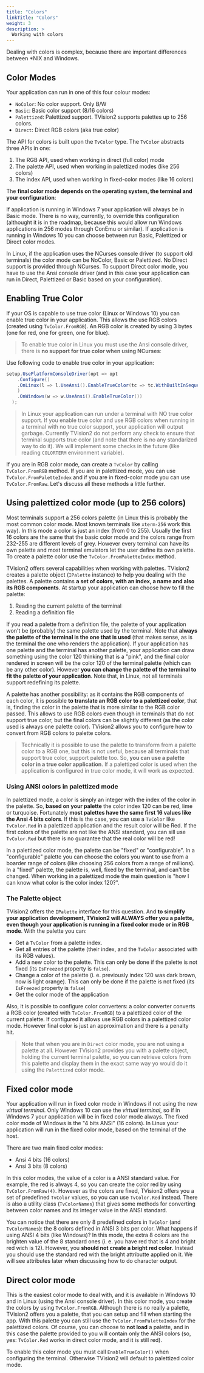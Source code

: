 ```yaml
---
title: "Colors"
linkTitle: "Colors"
weight: 3
description: >
  Working with colors
---
```


Dealing with colors is complex, because there are important differences between *NIX and Windows. 

## Color Modes

Your application can run in one of this four colour modes:

* `NoColor`: No color support. Only B/W
* `Basic`: Basic color support (8/16 colors)
* `Palettized`: Palettized support. TVision2 supports palettes up to 256 colors.
* `Direct`: Direct RGB colors (aka true color)

The API for colors is built upon the `TvColor` type. The `TvColor` abstracts three APIs in one:

1. The RGB API, used when working in direct (full color) mode
2. The palette API, used when working in palettized modes (like 256 colors)
3. The index API, used when working in fixed-color modes (like 16 colors)

The **final color mode depends on the operating system, the terminal and your configuration**:

If application is running in Windows 7 your application will always be in Basic mode. There is no way, currently, to override this configuration (althought it is in the roadmap, because this would allow run Windows applications in 256 modes through ConEmu or similar). If application is running in Windows 10 you can choose between run Basic, Palettized or Direct color modes.

In Linux, if the application uses the NCurses console driver (to support old terminals) the color mode can be NoColor, Basic or Palettized. No Direct support is provided through NCurses. To support Direct color mode, you have to use the Ansi console driver (and in this case your application can run in Direct, Palettized or Basic based on your configuration).

## Enabling True Color

If your OS is capable to use true color (Linux or Windows 10) you can enable true color in your application. This allows the use RGB colors (created using `TvColor.FromRGB`). An RGB color is created by using 3 bytes (one for red, one for green, one for blue).

> To enable true color in Linux you must use the Ansi console driver, there is **no support for true color when using NCurses**:

Use following code to enable true color in your application:

```csharp
setup.UsePlatformConsoleDriver(opt => opt
    .Configure()
    .OnLinux(l => l.UseAnsi().EnableTrueColor(tc => tc.WithBuiltInSequences())
    )
    .OnWindows(w => w.UseAnsi().EnableTrueColor())
  ); 
```

> In Linux your application can run under a terminal with NO true color support. If you enable true color and use RGB colors when running in a terminal with no true color support, your application will output garbage. Currently TVision2 do not perform any check to ensure that terminal supports true color (and note that there is no any standarized way to do it). We will implement some checks in the future (like reading `COLORTERM` environment variable).

If you are in RGB color mode, can create a `TvColor` by calling `TvColor.FromRGB` method. If you are in palettized mode, you can use `TvColor.FromPaletteIndex` and if you are in fixed-color mode you can use `TvColor.FromRaw`. Let's discuss all these methods a little further.

## Using palettized color mode (up to 256 colors)

Most terminals support a 256 colors palette (in Linux this is probably the most common color mode. Most known terminals like `xterm-256` work this way). In this mode a color is just an index (from 0 to 255). Usually the first 16 colors are the same that the basic color mode and the colors range from 232-255 are different levels of grey. However every terminal can have its own palette and most terminal emulators let the user define its own palette. To create a palette color use the `TvColor.FromPaletteIndex` method.

TVision2 offers several capabilities when working with palettes. TVision2 creates a palette object (`IPalette` instance) to help you dealing with the palettes. A palette contains **a set of colors, with an index, a name and also its RGB components**. At startup your application can choose how to fill the palette:

1. Reading the current palette of the terminal
2. Reading a definition file

If you read a palette from a definition file, the palette of your application won't be (probably) the same palette used by the terminal. Note that **always the palette of the terminal is the one that is used** (that makes sense, as is the terminal the one who renders the application). If your application has one palette and the terminal has another palette, your application can draw something using the color 120 thinking that is a "pink", and the final color rendered in screen will be the color 120 of the terminal palette (which can be any other color). However **you can change the palette of the terminal to fit the palette of your application**. Note that, in Linux, not all terminals support redefining its palette.

A palette has another possibility: as it contains the RGB components of each color, it is possible **to translate an RGB color to a palettized color**, that is, finding the color in the palette that is more similar to the RGB color passed. This allows to use RGB colors even though in terminals that do not support true color, but the final colors can be slightly different (as the color used is always one palette color). TVision2 allows you to configure how to convert from RGB colors to palette colors.

> Technically it is possible to use the palette to transform from a palette color to a RGB one, but this is not useful, because all terminals that support true color, support palette too. So, **you can use a palette color in a true color application**. If a palettized color is used when the application is configured in true color mode, it will work as expected.

### Using ANSI colors in palettized mode

 In palettized mode, a color is simply an integer with the index of the color in the palette. So, **based on your palette** the color index 120 can be red, lime or turquoise. Fortunately **most palettes have the same first 16 values like the Ansi 4 bits colors**. If this is the case, you can use a `TvColor` like `TvColor.Red` in a palettized application and the result color will be Red. If the first colors of the palette are not like the ANSI standard, you can sill use `TvColor.Red` but there is no guarantee that the real color will be red!

In a palettized color mode, the palette can be "fixed" or "configurable". In a "configurable" palette you can choose the colors you want to use from a boarder range of colors (like choosing 256 colors from a range of millions). In a "fixed" palette, the palette is, well, fixed by the terminal, and can't be changed. When working in a palettized mode the main question is "how I can know what color is the color index 120?".

### The Palette object

TVision2 offers the `IPalette` interface for this question. And **to simplify your application development, TVision2 will ALWAYS offer you a palette, even though your application is running in a fixed color mode or in RGB mode**. With the palette you can:

* Get a `TvColor` from a palette index.
* Get all entries of the palette (their index, and the `TvColor` associated with its RGB values).
* Add a new color to the palette. This can only be done if the palette is not fixed (its `IsFreezed` property is `false`).
* Change a color of the palette (i. e. previously index 120 was dark brown, now is light orange). This can only be done if the palette is not fixed (its `IsFreezed` property is `false`)
* Get the color mode of the application

Also, it is possible to configure color converters: a color converter converts a RGB color (created with `TvColor.FromRGB`) to a palettized color of the current palette. If configured it allows use RGB colors in a palettized color mode. However final color is just an approximation and there is a penalty hit.

> Note that when you are in `Direct` color mode, you are not using a palette at all. However TVision2 provides you with a palette object, holding the current terminal palette, so you can retrieve colors from this palette and display them in the exact same way yo would do it using the `Palettized` color mode.

## Fixed color mode

Your application will run in fixed color mode in Windows if not using the new _virtual terminal_. Only Windows 10 can use the _virtual terminal_, so if in Windows 7 your application will be in fixed color mode always. The fixed color mode of Windows is the "4 bits ANSI" (16 colors). In Linux your application will run in the fixed color mode, based on the terminal of the host.

There are two main fixed color modes:

* Ansi 4 bits (16 colors)
* Ansi 3 bits (8 colors)

In this color modes, the value of a color is a ANSI standard value. For example, the red is always 4, so you can create the color red by using `TvColor.FromRaw(4)`. However as the colors are fixed, TVision2 offers you a set of predefined `TvColor` values, so you can use `TvColor.Red` instead. There is also a utility class (`TvColorNames`) that gives some methods for converting between color names and its integer value in the ANSI standard.

You can notice that there are only 8 predefined colors in `TvColor` (and `TvColorNames`): the 8 colors defined in ANSI 3 bits per color. What happens if using ANSI 4 bits (like Windows)? In this mode, the extra 8 colors are the brighten value of the 8 standard ones (i. e. you have red that is 4 and bright red wich is 12). However, you **should not create a bright red color**. Instead you should use the standard red with the bright attributte applied on it. We will see attributes later when discussing how to do character output.

## Direct color mode

This is the easiest color mode to deal with, and it is available in Windows 10 and in Linux (using the Ansi console driver). In this color mode, you create the colors by using `TvColor.FromRGB`. Although there is no really a palette, TVision2 offers you a palette, that you can setup and fill when starting the app. With this palette you can still use the `TvColor.FromPaletteIndex` for the palettized colors. Of course, you can choose to **not load** a palette, and in this case the palette provided to you will contain only the ANSI colors (so, yes: `TvColor.Red` works in direct color mode, and it is still red).

To enable this color mode you must call `EnableTrueColor()` when configuring the terminal. Otherwise TVision2 will default to palettized color mode.

